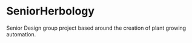 # SeniorHerbology
Senior Design group project based around the creation of plant growing automation.
